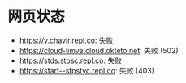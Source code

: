 # 网页状态
- https://v.chavir.repl.co: 失败
- https://cloud-limve.cloud.okteto.net: 失败 (502)
- https://stds.stpsc.repl.co: 失败
- https://start--stpstyc.repl.co: 失败 (403)
